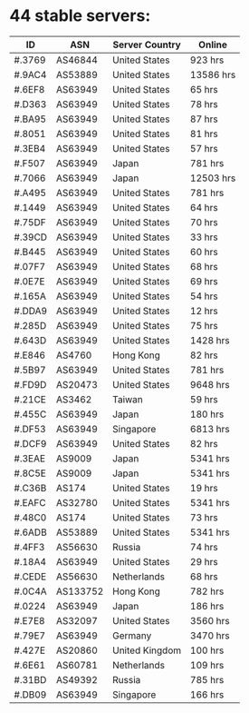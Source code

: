 # 44 stable servers:

| ID | ASN | Server Country | Online |
| ------ | ------ | ------ | ------ |
| #.3769 | AS46844 | United States | 923 hrs |
| #.9AC4 | AS53889 | United States | 13586 hrs |
| #.6EF8 | AS63949 | United States | 65 hrs |
| #.D363 | AS63949 | United States | 78 hrs |
| #.BA95 | AS63949 | United States | 87 hrs |
| #.8051 | AS63949 | United States | 81 hrs |
| #.3EB4 | AS63949 | United States | 57 hrs |
| #.F507 | AS63949 | Japan | 781 hrs |
| #.7066 | AS63949 | Japan | 12503 hrs |
| #.A495 | AS63949 | United States | 781 hrs |
| #.1449 | AS63949 | United States | 64 hrs |
| #.75DF | AS63949 | United States | 70 hrs |
| #.39CD | AS63949 | United States | 33 hrs |
| #.B445 | AS63949 | United States | 60 hrs |
| #.07F7 | AS63949 | United States | 68 hrs |
| #.0E7E | AS63949 | United States | 69 hrs |
| #.165A | AS63949 | United States | 54 hrs |
| #.DDA9 | AS63949 | United States | 12 hrs |
| #.285D | AS63949 | United States | 75 hrs |
| #.643D | AS63949 | United States | 1428 hrs |
| #.E846 | AS4760 | Hong Kong | 82 hrs |
| #.5B97 | AS63949 | United States | 781 hrs |
| #.FD9D | AS20473 | United States | 9648 hrs |
| #.21CE | AS3462 | Taiwan | 59 hrs |
| #.455C | AS63949 | Japan | 180 hrs |
| #.DF53 | AS63949 | Singapore | 6813 hrs |
| #.DCF9 | AS63949 | United States | 82 hrs |
| #.3EAE | AS9009 | Japan | 5341 hrs |
| #.8C5E | AS9009 | Japan | 5341 hrs |
| #.C36B | AS174 | United States | 19 hrs |
| #.EAFC | AS32780 | United States | 5341 hrs |
| #.48C0 | AS174 | United States | 73 hrs |
| #.6ADB | AS53889 | United States | 5341 hrs |
| #.4FF3 | AS56630 | Russia | 74 hrs |
| #.18A4 | AS63949 | United States | 29 hrs |
| #.CEDE | AS56630 | Netherlands | 68 hrs |
| #.0C4A | AS133752 | Hong Kong | 782 hrs |
| #.0224 | AS63949 | Japan | 186 hrs |
| #.E7E8 | AS32097 | United States | 3560 hrs |
| #.79E7 | AS63949 | Germany | 3470 hrs |
| #.427E | AS20860 | United Kingdom | 100 hrs |
| #.6E61 | AS60781 | Netherlands | 109 hrs |
| #.31BD | AS49392 | Russia | 785 hrs |
| #.DB09 | AS63949 | Singapore | 166 hrs |

